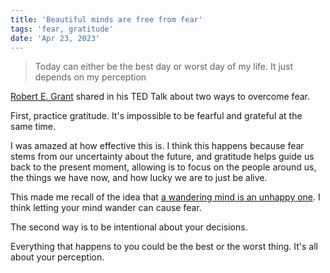 ```yaml
---
title: 'Beautiful minds are free from fear'
tags: 'fear, gratitude'
date: 'Apr 23, 2023'
---
```


> Today can either be the best day or worst day of my life. It just depends on my perception

[Robert E. Grant](https://youtu.be/1XDpa2HLXV0?t=596) shared in his TED Talk about two ways to overcome fear.

First, practice gratitude. It's impossible to be fearful and grateful at the same time.

I was amazed at how effective this is. I think this happens because fear stems from our uncertainty about the future, and gratitude helps guide us back to the present moment, allowing is to focus on the people around us, the things we have now, and how lucky we are to just be alive.

This made me recall of the idea that [a wandering mind is an unhappy one](https://www.scientificamerican.com/article/a-wandering-mind-is-an-un/). I think letting your mind wander can cause fear.

The second way is to be intentional about your decisions.

Everything that happens to you could be the best or the worst thing. It's all about your perception.
